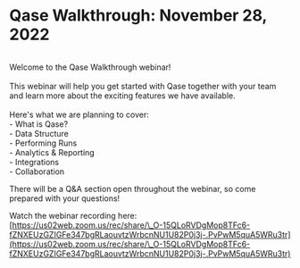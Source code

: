 # Qase Walkthrough: November 28, 2022

<figure><img src="https://qase.intercom-attachments-1.com/i/o/600751140/fa601d9c61ce119d7e662fca/banner.png" alt=""><figcaption></figcaption></figure>

Welcome to the Qase Walkthrough webinar!\
\
This webinar will help you get started with Qase together with your team and learn more about the exciting features we have available.\
\
Here's what we are planning to cover:\
\- What is Qase?\
\- Data Structure\
\- Performing Runs\
\- Analytics & Reporting\
\- Integrations\
\- Collaboration

There will be a Q\&A section open throughout the webinar, so come prepared with your questions!

Watch the webinar recording here:\
[https://us02web.zoom.us/rec/share/\_O-15QLoRVDgMop8TFc6-fZNXEUzGZIGFe347bgRLaouvtzWrbcnNU1U82P0j3j-.PvPwM5quA5WRu3tr](https://us02web.zoom.us/rec/share/\_O-15QLoRVDgMop8TFc6-fZNXEUzGZIGFe347bgRLaouvtzWrbcnNU1U82P0j3j-.PvPwM5quA5WRu3tr)
